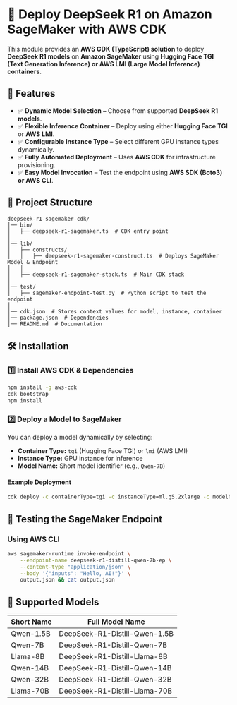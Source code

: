 # 🚀 Deploy DeepSeek R1 on Amazon SageMaker with AWS CDK

This module provides an **AWS CDK (TypeScript) solution** to deploy **DeepSeek R1 models** on **Amazon SageMaker** using **Hugging Face TGI (Text Generation Inference) or AWS LMI (Large Model Inference) containers**.

## 📌 Features
- ✅ **Dynamic Model Selection** – Choose from supported **DeepSeek R1 models**.
- ✅ **Flexible Inference Container** – Deploy using either **Hugging Face TGI** or **AWS LMI**.
- ✅ **Configurable Instance Type** – Select different GPU instance types dynamically.
- ✅ **Fully Automated Deployment** – Uses **AWS CDK** for infrastructure provisioning.
- ✅ **Easy Model Invocation** – Test the endpoint using **AWS SDK (Boto3) or AWS CLI**.

## 📂 Project Structure
```
deepseek-r1-sagemaker-cdk/
│── bin/
│   ├── deepseek-r1-sagemaker.ts  # CDK entry point
│
│── lib/
│   ├── constructs/
│   │   ├── deepseek-r1-sagemaker-construct.ts  # Deploys SageMaker Model & Endpoint
│   │
│   ├── deepseek-r1-sagemaker-stack.ts  # Main CDK stack
│
│── test/
│   ├── sagemaker-endpoint-test.py  # Python script to test the endpoint
│
│── cdk.json  # Stores context values for model, instance, container
│── package.json  # Dependencies
│── README.md  # Documentation
```

## 🛠️ Installation
### **1️⃣ Install AWS CDK & Dependencies**
```sh
npm install -g aws-cdk
cdk bootstrap
npm install
```

### **2️⃣ Deploy a Model to SageMaker**
You can deploy a model dynamically by selecting:
- **Container Type:** `tgi` (Hugging Face TGI) or `lmi` (AWS LMI)
- **Instance Type:** GPU instance for inference
- **Model Name:** Short model identifier (e.g., `Qwen-7B`)

#### **Example Deployment**
```sh
cdk deploy -c containerType=tgi -c instanceType=ml.g5.2xlarge -c modelName=Qwen-7B
```

## 🎯 Testing the SageMaker Endpoint
### **Using AWS CLI**
```sh
aws sagemaker-runtime invoke-endpoint \
    --endpoint-name deepseek-r1-distill-qwen-7b-ep \
    --content-type "application/json" \
    --body '{"inputs": "Hello, AI!"}' \
    output.json && cat output.json
```

## 📜 Supported Models
| Short Name  | Full Model Name  |
|-------------|------------------|
| Qwen-1.5B  | DeepSeek-R1-Distill-Qwen-1.5B  |
| Qwen-7B    | DeepSeek-R1-Distill-Qwen-7B    |
| Llama-8B   | DeepSeek-R1-Distill-Llama-8B   |
| Qwen-14B   | DeepSeek-R1-Distill-Qwen-14B   |
| Qwen-32B   | DeepSeek-R1-Distill-Qwen-32B   |
| Llama-70B  | DeepSeek-R1-Distill-Llama-70B  |
